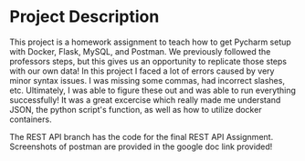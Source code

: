 # Project Description
This project is a homework assignment to teach how to get Pycharm setup with Docker, Flask, MySQL, and Postman. We previously followed the professors steps, but this gives us an opportunity to replicate those steps with our own data!
In this project I faced a lot of errors caused by very minor syntax issues. I was missing some commas, had incorrect slashes, etc. Ultimately, I was able to figure these out and was able to run everything successfully! It was a great excercise which really made me understand JSON, the python script's function, as well as how to utilize docker containers.

The REST API branch has the code for the final REST API Assignment. Screenshots of postman are provided in the google doc link provided!